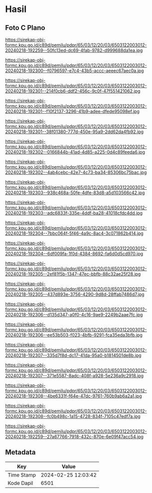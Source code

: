 # Hasil

## Foto C Plano

https://sirekap-obj-formc.kpu.go.id/c89d/pemilu/pdpr/65/03/12/20/03/6503122003012-20240218-192259--50fc13ed-dc69-4fab-9782-d999688da1ea.jpg

https://sirekap-obj-formc.kpu.go.id/c89d/pemilu/pdpr/65/03/12/20/03/6503122003012-20240218-192300--f0796597-e7c4-43b5-accc-aeeec67aec0a.jpg

https://sirekap-obj-formc.kpu.go.id/c89d/pemilu/pdpr/65/03/12/20/03/6503122003012-20240218-192301--214f0cb6-ddf2-456c-9c0f-47f551421062.jpg

https://sirekap-obj-formc.kpu.go.id/c89d/pemilu/pdpr/65/03/12/20/03/6503122003012-20240218-192301--f10f2137-3296-41b9-adee-dfede95098ef.jpg

https://sirekap-obj-formc.kpu.go.id/c89d/pemilu/pdpr/65/03/12/20/03/6503122003012-20240218-192301--38f01380-777d-450e-95a9-2dd62da4fb92.jpg

https://sirekap-obj-formc.kpu.go.id/c89d/pemilu/pdpr/65/03/12/20/03/6503122003012-20240218-192302--0166844b-41ad-4d85-a225-0d4c89feeda6.jpg

https://sirekap-obj-formc.kpu.go.id/c89d/pemilu/pdpr/65/03/12/20/03/6503122003012-20240218-192302--4ab4cebc-42e7-4c73-ba34-85306bc75bac.jpg

https://sirekap-obj-formc.kpu.go.id/c89d/pemilu/pdpr/65/03/12/20/03/6503122003012-20240218-192303--938c468a-50fe-4dfe-83d8-a5d103566c42.jpg

https://sirekap-obj-formc.kpu.go.id/c89d/pemilu/pdpr/65/03/12/20/03/6503122003012-20240218-192303--adc6833f-335e-4ddf-ba28-41018cfdc4dd.jpg

https://sirekap-obj-formc.kpu.go.id/c89d/pemilu/pdpr/65/03/12/20/03/6503122003012-20240218-192304--7bbc064f-5f46-4a9c-8ac4-3c071862b414.jpg

https://sirekap-obj-formc.kpu.go.id/c89d/pemilu/pdpr/65/03/12/20/03/6503122003012-20240218-192304--6df009fa-1f0d-4384-8692-fa6d0d5cd970.jpg

https://sirekap-obj-formc.kpu.go.id/c89d/pemilu/pdpr/65/03/12/20/03/6503122003012-20240218-192305--2ef81f5b-1347-47ec-bbfb-88c32ae25f28.jpg

https://sirekap-obj-formc.kpu.go.id/c89d/pemilu/pdpr/65/03/12/20/03/6503122003012-20240218-192305--437d893e-3756-4290-9d8d-28ffab7486d7.jpg

https://sirekap-obj-formc.kpu.go.id/c89d/pemilu/pdpr/65/03/12/20/03/6503122003012-20240218-192306--d135d347-a0f0-4c16-9ae9-2249b2aae7fc.jpg

https://sirekap-obj-formc.kpu.go.id/c89d/pemilu/pdpr/65/03/12/20/03/6503122003012-20240218-192306--ee53b503-f023-4bfb-9291-fca35eda3bfb.jpg

https://sirekap-obj-formc.kpu.go.id/c89d/pemilu/pdpr/65/03/12/20/03/6503122003012-20240218-192307--335d7f8d-dc17-41da-95a0-b1814501de8b.jpg

https://sirekap-obj-formc.kpu.go.id/c89d/pemilu/pdpr/65/03/12/20/03/6503122003012-20240218-192307--371e5587-8adc-408f-a928-5e236a9c2918.jpg

https://sirekap-obj-formc.kpu.go.id/c89d/pemilu/pdpr/65/03/12/20/03/6503122003012-20240218-192308--4be6331f-f64e-47dc-9761-760b9ab6a2a1.jpg

https://sirekap-obj-formc.kpu.go.id/c89d/pemilu/pdpr/65/03/12/20/03/6503122003012-20240218-192308--fc0b498c-1a15-4728-834f-7105c47edf7a.jpg

https://sirekap-obj-formc.kpu.go.id/c89d/pemilu/pdpr/65/03/12/20/03/6503122003012-20240218-192259--27a67766-7918-432c-870e-6e09f47acc54.jpg


## Metadata

| Key        | Value               |
| ---------- | ------------------- |
| Time Stamp | 2024-02-25 12:03:42 |
| Kode Dapil | 6501                |



